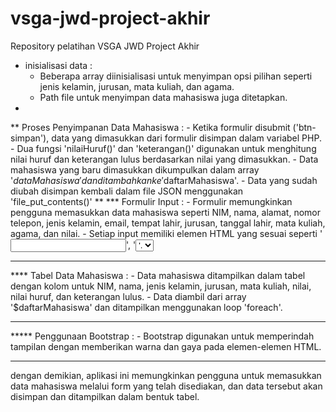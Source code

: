 # vsga-jwd-project-akhir
Repository pelatihan VSGA JWD Project Akhir

* inisialisasi data :
    - Beberapa array diinisialisasi untuk menyimpan opsi pilihan seperti jenis kelamin, jurusan, mata kuliah, dan agama.
    - Path file untuk menyimpan data mahasiswa juga ditetapkan.
* 
** Proses Penyimpanan Data Mahasiswa :
    - Ketika formulir disubmit ('btn-simpan'), data yang dimasukkan dari formulir disimpan dalam variabel PHP.
    - Dua fungsi 'nilaiHuruf()' dan 'keterangan()' digunakan untuk menghitung nilai huruf dan keterangan lulus berdasarkan nilai yang dimasukkan.
    - Data mahasiswa yang baru dimasukkan dikumpulkan dalam array '$dataMahasiswa' dan ditambahkan ke '$daftarMahasiswa'.
    - Data yang sudah diubah disimpan kembali dalam file JSON menggunakan 'file_put_contents()'
**
*** Formulir Input :
    - Formulir memungkinkan pengguna memasukkan data mahasiswa seperti NIM, nama, alamat, nomor telepon, jenis kelamin, email, tempat lahir, jurusan, tanggal lahir, mata kuliah, agama, dan nilai.
    - Setiap input memiliki elemen HTML yang sesuai seperti '<input>', '<select>', dan '<option>'.
***
**** Tabel Data Mahasiswa :
        - Data mahasiswa ditampilkan dalam tabel dengan kolom untuk NIM, nama, jenis kelamin, jurusan, mata kuliah, nilai, nilai huruf, dan keterangan lulus.
        - Data diambil dari array '$daftarMahasiswa' dan ditampilkan menggunakan loop 'foreach'.
****
***** Penggunaan Bootstrap :
        - Bootstrap digunakan untuk memperindah tampilan dengan memberikan warna dan gaya pada elemen-elemen HTML.
*****

dengan demikian, aplikasi ini memungkinkan pengguna untuk memasukkan data mahasiswa melalui form yang telah disediakan, dan data tersebut akan disimpan dan ditampilkan dalam bentuk tabel.


    






